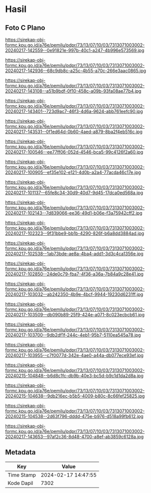 # Hasil

## Foto C Plano

https://sirekap-obj-formc.kpu.go.id/a76e/pemilu/pdpr/73/13/07/10/03/7313071003002-20240217-142559--0e91821e-997b-40c1-a247-4b996e573569.jpg

https://sirekap-obj-formc.kpu.go.id/a76e/pemilu/pdpr/73/13/07/10/03/7313071003002-20240217-142936--68c9db8c-a25c-4b55-a70c-266e3aac0865.jpg

https://sirekap-obj-formc.kpu.go.id/a76e/pemilu/pdpr/73/13/07/10/03/7313071003002-20240217-143108--a51b9bdf-0f10-458c-a09b-93fa08ae77b4.jpg

https://sirekap-obj-formc.kpu.go.id/a76e/pemilu/pdpr/73/13/07/10/03/7313071003002-20240217-143401--723d9ac7-46f3-4d6a-9624-abb761eefc90.jpg

https://sirekap-obj-formc.kpu.go.id/a76e/pemilu/pdpr/73/13/07/10/03/7313071003002-20240217-143531--0f1ed64d-0b60-4aed-a879-8ba2f4eb516c.jpg

https://sirekap-obj-formc.kpu.go.id/a76e/pemilu/pdpr/73/13/07/10/03/7313071003002-20240217-100546--ee77ff06-052d-4546-bca5-99c4126f2a60.jpg

https://sirekap-obj-formc.kpu.go.id/a76e/pemilu/pdpr/73/13/07/10/03/7313071003002-20240217-100905--ef35e102-e121-4d0b-a2a4-77acda46c17e.jpg

https://sirekap-obj-formc.kpu.go.id/a76e/pemilu/pdpr/73/13/07/10/03/7313071003002-20240217-101137--65fe8c34-30d9-40d7-9d45-17dca0ed568a.jpg

https://sirekap-obj-formc.kpu.go.id/a76e/pemilu/pdpr/73/13/07/10/03/7313071003002-20240217-102143--7d839066-ee36-49d1-b06e-f3a75942cff2.jpg

https://sirekap-obj-formc.kpu.go.id/a76e/pemilu/pdpr/73/13/07/10/03/7313071003002-20240217-102323--9f31bbe9-bb1b-4290-826f-b6a8dd3884ad.jpg

https://sirekap-obj-formc.kpu.go.id/a76e/pemilu/pdpr/73/13/07/10/03/7313071003002-20240217-102538--1ab73bde-ae8a-4ba4-add1-3d3c4ca1356e.jpg

https://sirekap-obj-formc.kpu.go.id/a76e/pemilu/pdpr/73/13/07/10/03/7313071003002-20240217-102850--24de0c79-fba7-4f36-a36a-7b84a9c28e41.jpg

https://sirekap-obj-formc.kpu.go.id/a76e/pemilu/pdpr/73/13/07/10/03/7313071003002-20240217-103032--ab242350-4b9e-4bcf-9944-19230d6231ff.jpg

https://sirekap-obj-formc.kpu.go.id/a76e/pemilu/pdpr/73/13/07/10/03/7313071003002-20240217-103509--db090b89-25f9-424e-a071-8c023ecbcb61.jpg

https://sirekap-obj-formc.kpu.go.id/a76e/pemilu/pdpr/73/13/07/10/03/7313071003002-20240217-103700--9db2df1f-244c-4eb1-95b7-5110ea545a78.jpg

https://sirekap-obj-formc.kpu.go.id/a76e/pemilu/pdpr/73/13/07/10/03/7313071003002-20240217-103955--c7f0077d-342e-4ae0-a44a-db077ece93ef.jpg

https://sirekap-obj-formc.kpu.go.id/a76e/pemilu/pdpr/73/13/07/10/03/7313071003002-20240215-104848--b6d8c1fc-db9b-40e3-bc5d-b9c1d1da2d8a.jpg

https://sirekap-obj-formc.kpu.go.id/a76e/pemilu/pdpr/73/13/07/10/03/7313071003002-20240215-104638--9db216ec-b5b5-4009-b80c-8c66fef25825.jpg

https://sirekap-obj-formc.kpu.go.id/a76e/pemilu/pdpr/73/13/07/10/03/7313071003002-20240215-104538--2d63f796-dddd-475e-b976-d518a99fb612.jpg

https://sirekap-obj-formc.kpu.go.id/a76e/pemilu/pdpr/73/13/07/10/03/7313071003002-20240217-143653--97af2c36-8d48-4700-a8ef-ab3859c6128a.jpg


## Metadata

| Key        | Value               |
| ---------- | ------------------- |
| Time Stamp | 2024-02-17 14:47:55 |
| Kode Dapil | 7302                |



